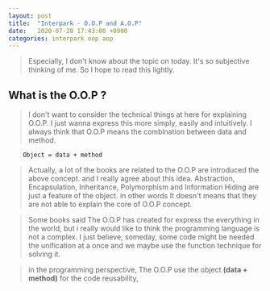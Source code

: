 ```yaml
---
layout: post
title:  "Interpark - O.O.P and A.O.P"
date:   2020-07-28 17:43:00 +0900
categories: interpark oop aop
---
```


> Especially, I don't know about the topic on today. It's so subjective thinking of me. So I hope to read this lightly.

## What is the O.O.P ?

> I don't want to consider the technical things at here for explaining O.O.P. I just wanna express this more simply, easily and intuitively.
I always think that O.O.P means the combination between data and method.

```
    Object = data + method
```

> Actually, a lot of the books are related to the O.O.P are introduced the above concept. and I really agree about this idea.
Abstraction, Encapsulation, Inheritance, Polymorphism and Information Hiding are just a feature of the object. in other words
It doesn't means that they are not able to explain the core of O.O.P concept. 

> Some books said The O.O.P has created for express the everything in the world, but i really would like to think 
the programming language is not a complex. I just believe, someday, some code might be needed the unification at a once and
we maybe use the function technique for solving it.

> in the programming perspective, The O.O.P use the object __(data + method)__ for the code reusability,